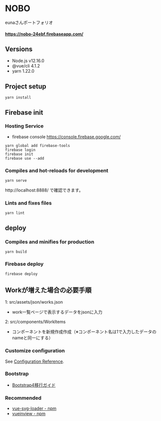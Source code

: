 # NOBO
eunaさんポートフォリオ
#### https://nobo-24ebf.firebaseapp.com/

## Versions
* Node.js v12.16.0
* @vue/cli 4.1.2
* yarn 1.22.0

## Project setup
```
yarn install
```

## Firebase init
### Hosting Service
* firebase console
https://console.firebase.google.com/

```
yarn global add firebase-tools
firebase login
firebase init
firebase use --add
```

### Compiles and hot-reloads for development
```
yarn serve
```
http://localhost:8888/ で確認できます。

### Lints and fixes files
```
yarn lint
```

## deploy
### Compiles and minifies for production
```
yarn build
```
### Firebase deploy
```
firebase deploy
```

## Workが増えた場合の必要手順

1: src/assets/json/works.json
* work一覧ページで表示するデータをjsonに入力

2: src/components/WorkItems
* コンポーネントを新規作成作成（※コンポーネント名は1で入力したデータのnameと同一にする）

### Customize configuration
See [Configuration Reference](https://cli.vuejs.org/config/).

### Bootstrap
* [Bootstrap4移行ガイド](https://cccabinet.jpn.org/bootstrap4/#summary)

### Recommended
* [vue-svg-loader - npm](https://www.npmjs.com/package/vue-svg-loader)
* [vueinview - npm](https://www.npmjs.com/package/vueinview)
